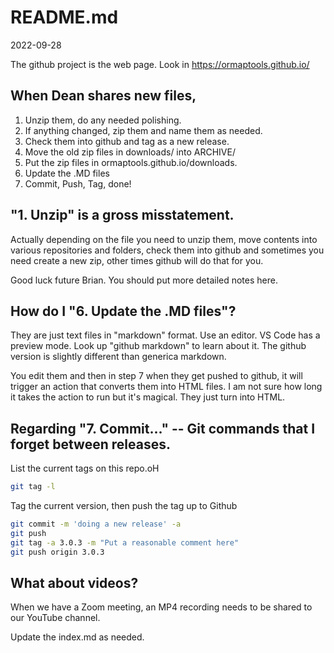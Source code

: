 # README.md
2022-09-28

The github project is the web page. 
Look in https://ormaptools.github.io/

## When Dean shares new files,

1. Unzip them, do any needed polishing.
2. If anything changed, zip them and name them as needed.
3. Check them into github and tag as a new release.
4. Move the old zip files in downloads/ into ARCHIVE/
5. Put the zip files in ormaptools.github.io/downloads.
6. Update the .MD files
7. Commit, Push, Tag, done!

## "1. Unzip" is a gross misstatement.

Actually depending on the file you need to unzip them, move contents
into various repositories and folders, check them into github
and sometimes you need create a new zip, other times github will do that for you.

Good luck future Brian. You should put more detailed notes here.

## How do I "6. Update the .MD files"?

They are just text files in "markdown" format. Use an editor. 
VS Code has a preview mode. 
Look up "github markdown" to learn about it. The github version
is slightly different than generica markdown.

You edit them and then 
in step 7 when they get pushed to github, it will trigger an action
that converts them into HTML files. I am not sure how long it takes
the action to run but it's magical. They just turn into HTML.

## Regarding "7. Commit..." -- Git commands that I forget between releases.

List the current tags on this repo.oH

```bash
git tag -l
```

Tag the current version, then push the tag up to Github

```bash
git commit -m 'doing a new release' -a
git push
git tag -a 3.0.3 -m "Put a reasonable comment here"
git push origin 3.0.3
```

## What about videos?

When we have a Zoom meeting, an MP4 recording needs to be shared to our YouTube channel.

Update the index.md as needed.
